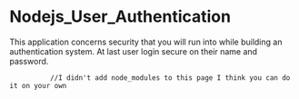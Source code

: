# Nodejs_User_Authentication
This application concerns security that you will run into while building an authentication system. At last user login secure on their name and password.
  
  
              
              
              
              
              
              
              
              //I didn't add node_modules to this page I think you can do it on your own
